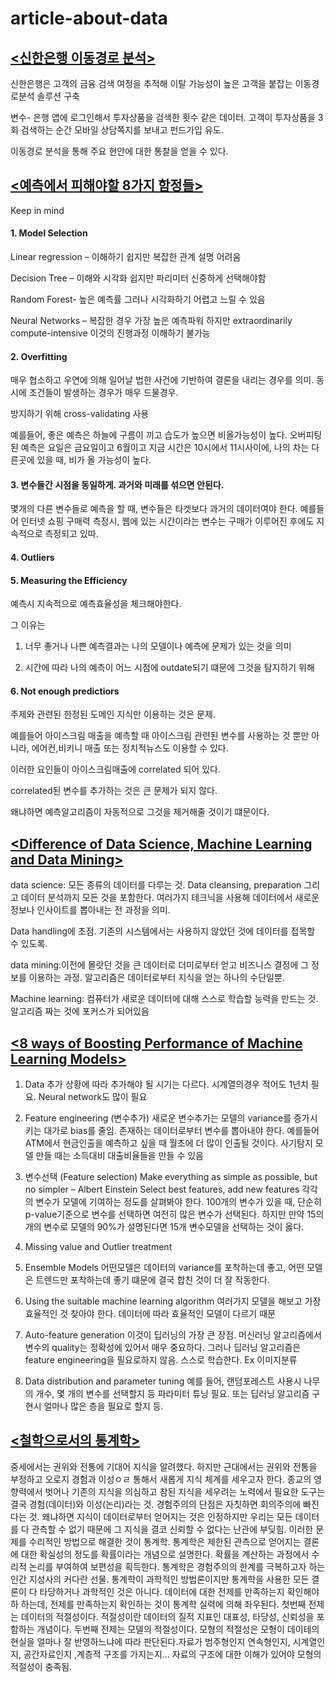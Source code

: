 # article-about-data

## [<신한은행 이동경로 분석>](http://www.fntimes.com/html/view.php?ud=201803190023486486dd55077bc2_18)

신한은행은 고객의 금융 검색 여정을 추적해 이탈 가능성이 높은 고객을 붙잡는 이동경로분석 솔루션 구축

변수- 은행 앱에 로그인해서 투자상품을 검색한 횟수 같은 데이터. 고객이 투자상품을 3회 검색하는 순간 모바일 상담쪽지를 보내고 펀드가입 유도.

이동경로 분석을 통해 주요 현안에 대한 통찰을 얻을 수 있다.

## [<예측에서 피해야할 8가지 함정들>](https://www.kdnuggets.com/2018/03/8-common-pitfalls-ruin-prediction.html)

Keep in mind

#### 1.	Model Selection
Linear regression – 이해하기 쉽지만 복잡한 관계 설명 어려움

Decision Tree – 이해와 시각화 쉽지만 파리미터 신중하게 선택해야함

Random Forest- 높은 예측률 그러나 시각화하기 어렵고 느릴 수 있음

Neural Networks – 복잡한 경우 가장 높은 예측파워 하지만 extraordinarily compute-intensive 이것의 진행과정 이해하기 불가능

#### 2.	Overfitting

매우 협소하고 우연에 의해 일어날 법한 사건에 기반하여 결론을 내리는 경우를 의미. 동시에 조건들이 발생하는 경우가 매우 드물경우.

방지하기 위해 cross-validating 사용

예를들어, 좋은 예측은 하늘에 구름이 끼고 습도가 높으면 비올가능성이 높다. 오버피팅된 예측은 요일은 금요일이고 6월이고 지금 시간은 10시에서 11시사이에, 나의 차는 다른곳에 있을 때, 비가 올 가능성이 높다.

#### 3.	변수들간 시점을 동일하게. 과거와 미래를 섞으면 안된다.
몇개의 다른 변수들로 예측을 할 때, 변수들은 타겟보다 과거의 데이터여야 한다.
예를들어 인터넷 쇼핑 구매력 측정시, 웹에 있는 시간이라는 변수는 구매가 이루어진 후에도 지속적으로 측정되고 있따.

#### 4.	Outliers

#### 5.	Measuring the Efficiency
예측시 지속적으로 예측효율성을 체크해야한다.

그 이유는

1.	너무 좋거나 나쁜 예측결과는 나의 모델이나 예측에 문제가 있는 것을 의미

2.	시간에 따라 나의 예측이 어느 시점에 outdate되기 떄문에 그것을 탐지하기 위해

#### 6.	Not enough predictiors
주제와 관련된 한정된 도메인 지식만 이용하는 것은 문제. 

예를들어 아이스크림 매출을 예측할 때 아이스크림 관련된 변수를 사용하는 것 뿐만 아니라, 에어컨,비키니 매출 또는 정치적뉴스도 이용할 수 있다.

이러한 요인들이 아이스크림매출에 correlated 되어 있다. 

correlated된 변수를 추가하는 것은 큰 문제가 되지 않다. 

왜냐하면 예측알고리즘이 자동적으로 그것을 제거해줄 것이기 떄문이다.


## [<Difference of Data Science, Machine Learning and Data Mining>](https://www.datasciencecentral.com/profiles/blogs/difference-of-data-science-machine-learning-and-data-mining?utm_content=buffer724b0&utm_medium=social&utm_source=plus.google.com&utm_campaign=buffer)

data science: 모든 종류의 데이터를 다루는 것. Data cleansing, preparation 그리고 데이터 분석까지 모든 것을 포함한다. 여러가지 테크닉을 사용해 데이터에서 새로운 정보나 인사이트를 뽑아내는 전 과정을 의미. 

Data handling에 초점. 기존의 시스템에서는 사용하지 않았던 것에 데이터를 접목할 수 있도록.

data mining:이전에 몰랏던 것을 큰 데이터로 더미로부터 얻고 비즈니스 결정에 그 정보를 이용하는 과정. 알고리즘은 데이터로부터 지식을 얻는 하나의 수단일뿐.

Machine learning: 컴퓨터가 새로운 데이터에 대해 스스로 학습할 능력을 만드는 것. 알고리즘 짜는 것에 포커스가 되어있음


## [<8 ways of Boosting Performance of Machine Learning Models>](http://houseofbots.com/news-detail/2520-4-8-ways-of-boosting-performance-of-machine-learning-models)

1.	Data 추가
상황에 따라 추가해야 될 시기는 다르다. 시계열의경우 적어도 1년치 필요. Neural network도 많이 필요

2.	Feature engineering (변수추가)
새로운 변수추가는 모델의 variance를 증가시키는 대가로 bias를 줄임.
존재하는 데이터로부터 변수를 뽑아내야 한다. 예를들어 ATM에서 현금인출을 예측하고 싶을 때 월초에 더 많이 인출될 것이다. 사기탐지 모델 만들 때는 소득대비 대출비율들을 만들 수 있음

3.	변수선택 (Feature selection)
Make everything as simple as possible, but no simpler – Albert Einstein
Select best features, add new features
각각의 변수가 모델에 기여하는 정도를 살펴봐야 한다.
100개의 변수가 있을 때, 단순히 p-value기준으로 변수를 선택하면 여전히 많은 변수가 선택된다. 하지만 만약 15의 개의 변수로 모델의 90%가 설명된다면 15개 변수모델을 선택하는 것이 옳다.

4.	Missing value and Outlier treatment

5.	Ensemble Models
어떤모델은 데이터의 variance를 포착하는데 좋고, 어떤 모델은 트렌드만 포착하는데 좋기 떄문에 결국 합친 것이 더 잘 작동한다.

6.	Using the suitable machine learning algorithm
여러가지 모델을 해보고 가장 효율적인 것 찾아야 한다. 데이터에 따라 효율적인 모델이 다르기 때문

7.	Auto-feature generation
이것이 딥러닝의 가장 큰 장점. 머신러닝 알고리즘에서 변수의 quality는 정확성에 있어서 매우 중요하다. 그러나 딥러닝 알고리즘은 feature engineering을 필요로하지 않음. 스스로 학습한다. Ex 이미지분류

8.	Data distribution and parameter tuning
예를 들어, 랜덤포레스트 사용시 나무의 개수, 몇 개의 변수를 선택할지 등 파라미터 튜닝 필요. 또는 딥러닝 알고리즘 구현시 얼마나 많은 층을 필요로 할지 등.

## [<철학으로서의 통계학>](https://www.facebook.com/jaekwang.kim.125/posts/2128149037200925)


중세에서는 권위와 전통에 기대어 지식을 알려했다. 하지만 근대에서는 권위와 전통을 부정하고 오로지 경험과 이성ㅇㄹ 통해서 새롭게 지식 체계를 세우고자 한다. 종교의 영향력에서 벗어나 기존의 지식을 의심하고 참된 지식을 세우려는 노력에서 필요한 도구는 결국 경험(데이터)와 이성(논리)라는 것.
경험주의의 단점은 자칫하면 회의주의에 빠진다는 것. 왜냐하면 지식이 데이터로부터 얻어지는 것은 인정하지만 우리는 모든 데이터를 다 관측할 수 없기 때문에 그 지식을 결코 신뢰할 수 없다는 난관에 부딪힘.
이러한 문제를 수리적인 방법으로 해결한 것이 통계학. 통계학은 제한된 관측으로 얻어지는 결론에 대한 확실성의 정도를 확률이라는 개념으로 설명한다. 확률을 계산하는 과정에서 수리적 논리를 부여하여 보편성을 획득한다. 통계학은 경험주의의 한계를 극복하고자 하는 인간 지성사의 커다란 선물.
통계학이 과학적인 방법론이지만 통계학을 사용한 모든 결론이 다 타당하거나 과학적인 것은 아니다. 데이터에 대한 전제를 만족하는지 확인해야하 하는데, 전제를 만족하는지 확인하는 것이 통계학 실력에 의해 좌우된다.
첫번째 전제는 데이터의 적절성이다. 적절성이란 데이터의 질적 지표인 대표성, 타당성, 신뢰성을 포함하는 개념이다.
두번째 전제는 모델의 적절성이다. 모형의 적절성은 모형이 데이테의 현실을 얼마나 잘 반영하느냐에 따라 판단된다.자료가 범주형인지 연속형인지, 시계열인지, 공간자료인지 ,계층적 구조를 가지는지… 자료의 구조에 대한 이해가 있어야 모형의 적절성이 충족됨.

